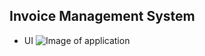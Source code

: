 ## Invoice Management System
- UI
![Image of application]("https://github.com/abassGarane/invoice/public/images/ui.jpg")
